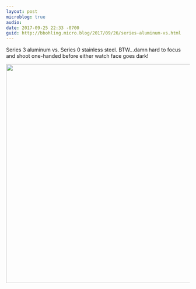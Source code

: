 ```yaml
---
layout: post
microblog: true
audio: 
date: 2017-09-25 22:33 -0700
guid: http://bbohling.micro.blog/2017/09/26/series-aluminum-vs.html
---
```

Series 3 aluminum vs. Series 0 stainless steel. BTW...damn hard to focus and shoot one-handed before either watch face goes dark!

<img src="http://micro.brandonbohling.com/uploads/2017/c0ec3d3bd8.jpg" width="599" height="600" />
